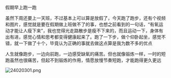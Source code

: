 假期早上跑一跑

虽然下周还要上一天班，不过基本上可以算是放假了，今天跑了跑步，还有个视频和图片，感觉就是要在假期做上班做不了的事，也想之前看到的一句话，“有氧运动才能让人瘦下来”，我也觉得光走路散步是瘦不下来的，而且运动一下，身体有出有进，感觉心情和思考都变得健康起来了。跑了一下步，做个仰卧起坐，感觉不错，就一下做了十个，毕竟认为正确的事就去做这点算是我为数不多的优点

人生就像跑步，一边向前跑，一边感受缺氧的痛苦。但也就像锻炼一样，一时的短跑虽然也很痛苦，但起不到锻炼的作用，情愿放慢节奏短跑，才能跑得更久更远

![24020301.png](img/24020301.png)